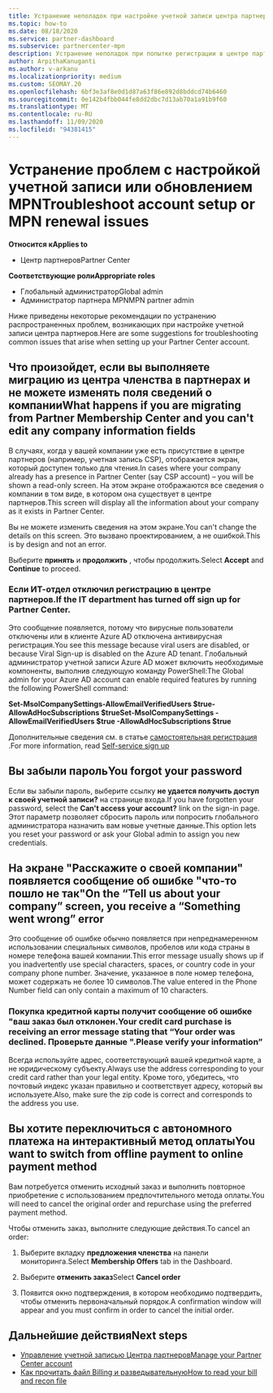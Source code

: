 ```yaml
---
title: Устранение неполадок при настройке учетной записи центра партнеров или проблем с продлением MPN
ms.topic: how-to
ms.date: 08/18/2020
ms.service: partner-dashboard
ms.subservice: partnercenter-mpn
description: Устранение неполадок при попытке регистрации в центре партнеров. Ответы на проблемы с методами оплаты, забытыми паролями и др.
author: ArpithaKanuganti
ms.author: v-arkanu
ms.localizationpriority: medium
ms.custom: SEOMAY.20
ms.openlocfilehash: 6bf3e3af8e0d1d87a63f86e892d8bddcd74b6460
ms.sourcegitcommit: 0e142b4fbb044fe8dd2dbc7d13ab70a1a91b9f60
ms.translationtype: MT
ms.contentlocale: ru-RU
ms.lasthandoff: 11/09/2020
ms.locfileid: "94381415"
---
```

# <a name="troubleshoot-account-setup-or-mpn-renewal-issues"></a><span data-ttu-id="4da41-104">Устранение проблем с настройкой учетной записи или обновлением MPN</span><span class="sxs-lookup"><span data-stu-id="4da41-104">Troubleshoot account setup or MPN renewal issues</span></span>

<span data-ttu-id="4da41-105">**Относится к**</span><span class="sxs-lookup"><span data-stu-id="4da41-105">**Applies to**</span></span>

- <span data-ttu-id="4da41-106">Центр партнеров</span><span class="sxs-lookup"><span data-stu-id="4da41-106">Partner Center</span></span>
 
<span data-ttu-id="4da41-107">**Соответствующие роли**</span><span class="sxs-lookup"><span data-stu-id="4da41-107">**Appropriate roles**</span></span>

- <span data-ttu-id="4da41-108">Глобальный администратор</span><span class="sxs-lookup"><span data-stu-id="4da41-108">Global admin</span></span>
- <span data-ttu-id="4da41-109">Администратор партнера MPN</span><span class="sxs-lookup"><span data-stu-id="4da41-109">MPN partner admin</span></span> 
 
<span data-ttu-id="4da41-110">Ниже приведены некоторые рекомендации по устранению распространенных проблем, возникающих при настройке учетной записи центра партнеров.</span><span class="sxs-lookup"><span data-stu-id="4da41-110">Here are some suggestions for troubleshooting common issues that arise when setting up your Partner Center account.</span></span>

## <a name="what-happens-if-you-are-migrating-from-partner-membership-center-and-you-cant-edit-any-company-information-fields"></a><span data-ttu-id="4da41-111">Что произойдет, если вы выполняете миграцию из центра членства в партнерах и не можете изменять поля сведений о компании</span><span class="sxs-lookup"><span data-stu-id="4da41-111">What happens if you are migrating from Partner Membership Center and you can't edit any company information fields</span></span>

<span data-ttu-id="4da41-112">В случаях, когда у вашей компании уже есть присутствие в центре партнеров (например, учетная запись CSP), отображается экран, который доступен только для чтения.</span><span class="sxs-lookup"><span data-stu-id="4da41-112">In cases where your company already has a presence in Partner Center (say CSP account) – you will be shown a read-only screen.</span></span> <span data-ttu-id="4da41-113">На этом экране отображаются все сведения о компании в том виде, в котором она существует в центре партнеров.</span><span class="sxs-lookup"><span data-stu-id="4da41-113">This screen will display all the information about your company as it exists in Partner Center.</span></span>

<span data-ttu-id="4da41-114">Вы не можете изменить сведения на этом экране.</span><span class="sxs-lookup"><span data-stu-id="4da41-114">You can't change the details on this screen.</span></span> <span data-ttu-id="4da41-115">Это вызвано проектированием, а не ошибкой.</span><span class="sxs-lookup"><span data-stu-id="4da41-115">This is by design and not an error.</span></span>

<span data-ttu-id="4da41-116">Выберите **принять** и **продолжить** , чтобы продолжить.</span><span class="sxs-lookup"><span data-stu-id="4da41-116">Select **Accept** and **Continue** to proceed.</span></span>


### <a name="if-the-it-department-has-turned-off-sign-up-for-partner-center"></a><span data-ttu-id="4da41-117">Если ИТ-отдел отключил регистрацию в **центре партнеров**.</span><span class="sxs-lookup"><span data-stu-id="4da41-117">If the IT department has turned off **sign up for Partner Center**.</span></span>

<span data-ttu-id="4da41-118">Это сообщение появляется, потому что вирусные пользователи отключены или в клиенте Azure AD отключена антивирусная регистрация.</span><span class="sxs-lookup"><span data-stu-id="4da41-118">You see this message because viral users are disabled, or because Viral Sign-up is disabled on the Azure AD tenant.</span></span> <span data-ttu-id="4da41-119">Глобальный администратор учетной записи Azure AD может включить необходимые компоненты, выполнив следующую команду PowerShell:</span><span class="sxs-lookup"><span data-stu-id="4da41-119">The Global admin for your Azure AD account can enable required features by running the following PowerShell command:</span></span>

<span data-ttu-id="4da41-120">**Set-MsolCompanySettings-AllowEmailVerifiedUsers $true-AllowAdHocSubscriptions $true**</span><span class="sxs-lookup"><span data-stu-id="4da41-120">**Set-MsolCompanySettings -AllowEmailVerifiedUsers $true -AllowAdHocSubscriptions $true**</span></span>

<span data-ttu-id="4da41-121">Дополнительные сведения см. в статье [самостоятельная регистрация](/azure/active-directory/users-groups-roles/directory-self-service-signup) .</span><span class="sxs-lookup"><span data-stu-id="4da41-121">For more information, read [Self-service sign up](/azure/active-directory/users-groups-roles/directory-self-service-signup)</span></span>

## <a name="you-forgot-your-password"></a><span data-ttu-id="4da41-122">Вы забыли пароль</span><span class="sxs-lookup"><span data-stu-id="4da41-122">You forgot your password</span></span>

<span data-ttu-id="4da41-123">Если вы забыли пароль, выберите ссылку **не удается получить доступ к своей учетной записи?** на странице входа.</span><span class="sxs-lookup"><span data-stu-id="4da41-123">If you have forgotten your password, select the **Can't access your account?** link on the sign-in page.</span></span> <span data-ttu-id="4da41-124">Этот параметр позволяет сбросить пароль или попросить глобального администратора назначить вам новые учетные данные.</span><span class="sxs-lookup"><span data-stu-id="4da41-124">This option lets you reset your password or ask your Global admin to assign you new credentials.</span></span>

## <a name="on-the-tell-us-about-your-company-screen-you-receive-a-something-went-wrong-error"></a><span data-ttu-id="4da41-125">На экране "Расскажите о своей компании" появляется сообщение об ошибке "что-то пошло не так"</span><span class="sxs-lookup"><span data-stu-id="4da41-125">On the “Tell us about your company” screen, you receive a “Something went wrong” error</span></span>

<span data-ttu-id="4da41-126">Это сообщение об ошибке обычно появляется при непреднамеренном использовании специальных символов, пробелов или кода страны в номере телефона вашей компании.</span><span class="sxs-lookup"><span data-stu-id="4da41-126">This error message usually shows up if you inadvertently use special characters, spaces, or country code in your company phone number.</span></span> <span data-ttu-id="4da41-127">Значение, указанное в поле номер телефона, может содержать не более 10 символов.</span><span class="sxs-lookup"><span data-stu-id="4da41-127">The value entered in the Phone Number field can only contain a maximum of 10 characters.</span></span>


### <a name="your-credit-card-purchase-is-receiving-an-error-message-stating-that-your-order-was-declined-please-verify-your-information"></a><span data-ttu-id="4da41-128">Покупка кредитной карты получит сообщение об ошибке "ваш заказ был отклонен.</span><span class="sxs-lookup"><span data-stu-id="4da41-128">Your credit card purchase is receiving an error message stating that “Your order was declined.</span></span> <span data-ttu-id="4da41-129">Проверьте данные ".</span><span class="sxs-lookup"><span data-stu-id="4da41-129">Please verify your information”</span></span>


<span data-ttu-id="4da41-130">Всегда используйте адрес, соответствующий вашей кредитной карте, а не юридическому субъекту.</span><span class="sxs-lookup"><span data-stu-id="4da41-130">Always use the address corresponding to your credit card rather than your legal entity.</span></span> <span data-ttu-id="4da41-131">Кроме того, убедитесь, что почтовый индекс указан правильно и соответствует адресу, который вы используете.</span><span class="sxs-lookup"><span data-stu-id="4da41-131">Also, make sure the zip code is correct and corresponds to the address you use.</span></span>

## <a name="you-want-to-switch-from-offline-payment-to-online-payment-method"></a><span data-ttu-id="4da41-132">Вы хотите переключиться с автономного платежа на интерактивный метод оплаты</span><span class="sxs-lookup"><span data-stu-id="4da41-132">You want to switch from offline payment to online payment method</span></span> 

<span data-ttu-id="4da41-133">Вам потребуется отменить исходный заказ и выполнить повторное приобретение с использованием предпочтительного метода оплаты.</span><span class="sxs-lookup"><span data-stu-id="4da41-133">You will need to cancel the original order and repurchase using the preferred payment method.</span></span>

<span data-ttu-id="4da41-134">Чтобы отменить заказ, выполните следующие действия.</span><span class="sxs-lookup"><span data-stu-id="4da41-134">To cancel an order:</span></span>

1. <span data-ttu-id="4da41-135">Выберите вкладку **предложения членства** на панели мониторинга.</span><span class="sxs-lookup"><span data-stu-id="4da41-135">Select **Membership Offers** tab in the Dashboard.</span></span>

2. <span data-ttu-id="4da41-136">Выберите **отменить заказ**</span><span class="sxs-lookup"><span data-stu-id="4da41-136">Select **Cancel order**</span></span>

3. <span data-ttu-id="4da41-137">Появится окно подтверждения, в котором необходимо подтвердить, чтобы отменить первоначальный порядок.</span><span class="sxs-lookup"><span data-stu-id="4da41-137">A confirmation window will appear and you must confirm in order to cancel the initial order.</span></span>

## <a name="next-steps"></a><span data-ttu-id="4da41-138">Дальнейшие действия</span><span class="sxs-lookup"><span data-stu-id="4da41-138">Next steps</span></span>

- [<span data-ttu-id="4da41-139">Управление учетной записью Центра партнеров</span><span class="sxs-lookup"><span data-stu-id="4da41-139">Manage your Partner Center account</span></span>](partner-center-account-setup.md)
- [<span data-ttu-id="4da41-140">Как прочитать файл Billing и разведывательную</span><span class="sxs-lookup"><span data-stu-id="4da41-140">How to read your bill and recon file</span></span>](read-your-bill.md)

